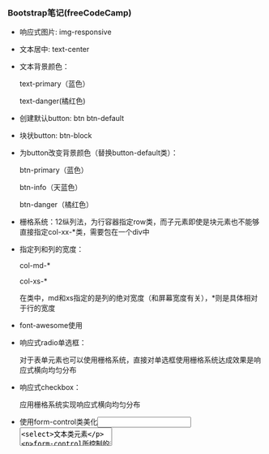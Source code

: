 ### Bootstrap笔记(freeCodeCamp)

- 响应式图片: img-responsive

- 文本居中: text-center

- 文本背景颜色：

  text-primary（蓝色）

  text-danger(橘红色)

- 创建默认button: btn btn-default 

- 块状button: btn-block

- 为button改变背景颜色（替换button-default类）：

  btn-primary（蓝色）

  btn-info（天蓝色）

  btn-danger（橘红色）

- 栅格系统：12纵列法，为行容器指定row类，而子元素即使是块元素也不能够直接指定col-xx-*类，需要包在一个div中

- 指定列和列的宽度：

  col-md-*

  col-xs-*

  在类中，md和xs指定的是列的绝对宽度（和屏幕宽度有关），*则是具体相对于行的宽度

- font-awesome使用

- 响应式radio单选框：

  对于表单元素也可以使用栅格系统，直接对单选框使用栅格系统达成效果是响应式横向均匀分布

- 响应式checkbox：

  应用栅格系统实现响应式横向均匀分布

- 使用form-control类美化<input><textarea><select>文本类元素

  form-control所控制的类宽度为100%

- 利用栅格系统将form元素放置在一排，可结合form-control类使用

- 保证页面移动端响应式：container-fluid容器

- 为栅格中的列创建阴影区（视觉上有一定深度）